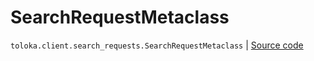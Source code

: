 # SearchRequestMetaclass
`toloka.client.search_requests.SearchRequestMetaclass` | [Source code](https://github.com/Toloka/toloka-kit/blob/v1.2.3/src/client/search_requests.py#L152)

